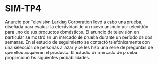 # SIM-TP4
Anuncio por Televisión
Larking Corporation llevó a cabo una prueba, diseñada para evaluar la efectividad de un nuevo anuncio por televisión para uno de sus productos domésticos. El anuncio de televisión en particular se mostró en un mercado de prueba durante un período de dos semanas. En el estudio de seguimiento se contactó telefónicamente con una selección de personas al azar y se les hizo una serie de preguntas de que ellos adquieran el producto. El estudio de mercado de prueba proporcionó las siguientes probabilidades.
